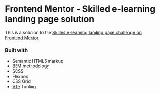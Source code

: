 # Frontend Mentor - Skilled e-learning landing page solution

This is a solution to the [Skilled e-learning landing page challenge on Frontend Mentor](https://www.frontendmentor.io/challenges/skilled-elearning-landing-page-S1ObDrZ8q).

<!-- [Live Site URL]() -->

### Built with

- Semantic HTML5 markup
- BEM methodology
- SCSS
- Flexbox
- CSS Grid
- [Vite](https://vitejs.dev/) Tooling